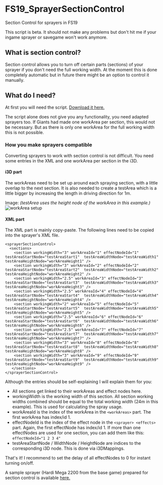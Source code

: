 # FS19_SprayerSectionControl
Section Control for sprayers in FS19

This script is beta. It should not make any problems but don't hit me if your ingame sprayer or savegame won't work anymore.

## What is section control?
Section control allows you to turn off certain parts (sections) of your sprayer if you don't need the full working width. 
At the moment this is done completely automatic but in future there might be an option to control it manually.

## What do I need?
At first you will need the script. [Download it here.](https://github.com/RivalAUT/FS19_SprayerSectionControl/raw/master/FS19_SprayerSectionControl.zip)

The script alone does not give you any functionality, you need adapted sprayers too. If Giants had made one workArea per section, this would not be necessary.
But as there is only one workArea for the full working width this is not possible.

### How you make sprayers compatible
Converting sprayers to work with section control is not difficult. You need some entries in the XML and one workArea per section in the i3D.

#### i3D part
The workAreas need to be set up around each spraying section, with a little overlap to the next section. 
It is also needed to create a testArea which is a little bigger by increasing the length in driving direction for 1m.

Image: *(testArea uses the height node of the workArea in this example.)*
![workArea setup](http://rival.bplaced.net/SSC_workArea.png)

#### XML part
The XML part is mainly copy-paste. The following lines need to be copied into the sprayer's XML file.
```
<sprayerSectionControl>
  <sections>
    <section workingWidth="3" workAreaId="1" effectNodeId="1" testAreaStartNode="testAreaStart1"  testAreaWidthNode="testAreaWidth1"  testAreaHeightNode="workAreaHeight1" />
    <section workingWidth="3" workAreaId="2" effectNodeId="2" testAreaStartNode="testAreaStart2"  testAreaWidthNode="testAreaWidth2"  testAreaHeightNode="workAreaHeight2" />
    <section workingWidth="2.5" workAreaId="3" effectNodeId="3" testAreaStartNode="testAreaStart3"  testAreaWidthNode="testAreaWidth3"  testAreaHeightNode="workAreaHeight3" />
    <section workingWidth="2.5" workAreaId="4" effectNodeId="4" testAreaStartNode="testAreaStart4"  testAreaWidthNode="testAreaWidth4"  testAreaHeightNode="workAreaHeight4" />
    <section workingWidth="2" workAreaId="5" effectNodeId="5" testAreaStartNode="testAreaStart5"  testAreaWidthNode="testAreaWidth5"  testAreaHeightNode="workAreaHeight5" />
    <section workingWidth="2.5" workAreaId="6" effectNodeId="6" testAreaStartNode="testAreaStart6"  testAreaWidthNode="testAreaWidth6"  testAreaHeightNode="workAreaHeight6" />
    <section workingWidth="2.5" workAreaId="7" effectNodeId="7" testAreaStartNode="testAreaStart7"  testAreaWidthNode="testAreaWidth7"  testAreaHeightNode="workAreaHeight7" />
    <section workingWidth="3" workAreaId="8" effectNodeId="8" testAreaStartNode="testAreaStart8"  testAreaWidthNode="testAreaWidth8"  testAreaHeightNode="workAreaHeight8" />
    <section workingWidth="3" workAreaId="9" effectNodeId="9" testAreaStartNode="testAreaStart9"  testAreaWidthNode="testAreaWidth9"  testAreaHeightNode="workAreaHeight9" />
   </sections>
</sprayerSectionControl>
```
Although the entries should be self-explaining I will explain them for you:
- All sections get linked to their workAreas and effect nodes here.
- workingWidth is the working width of this section. All section working widths combined should be equal to the total working width (24m in this example). This is used for calculating the spray usage.
- workAreaId is the index of the workArea in the `<workAreas>` part. The first workArea has index/id 1.
- effectNodeId is the index of the effect node in the `<sprayer> <effects>` part. Again, the first effectNode has index/id 1. If more than one effectNodes are used for one section, you can add them like this: `effectNodeId="1 2 3 4"`
- testAreaStartNode / WidthNode / HeightNode are indices to the corresponding i3D node. This is done via i3DMappings.


That's it! I recommend to set the delay of all effectNodes to 0 for instant turning on/off.

A sample sprayer (Hardi Mega 2200 from the base game) prepared for section control is available [here.](https://github.com/RivalAUT/FS19_SprayerSectionControl/raw/master/FS19_HardiMega2200.zip)
